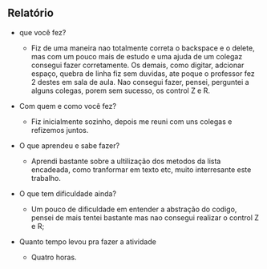 
## Relatório

*  que você fez?
	* Fiz de uma maneira nao totalmente correta o backspace e o delete, mas com um pouco mais de estudo e uma ajuda de um colegaz consegui fazer corretamente. Os demais, como digitar, adcionar espaço, quebra de linha fiz sem duvidas, ate poque o professor fez 2 destes em sala de aula. Nao consegui fazer, pensei, perguntei a alguns colegas, porem sem sucesso, os control Z e R.
    
* Com quem e como você fez?
	* Fiz inicialmente sozinho, depois me reuni com uns colegas e refizemos juntos.
    
* O que aprendeu e sabe fazer?
	* Aprendi bastante sobre a ultilização dos metodos da lista encadeada, como tranformar em texto etc, muito interresante este trabalho.
    
* O que tem dificuldade ainda?
	* Um pouco de dificuldade em entender a abstração do codigo, pensei de mais tentei bastante mas nao consegui realizar o control Z e R; 
    
* Quanto tempo levou pra fazer a atividade
	* Quatro horas.

